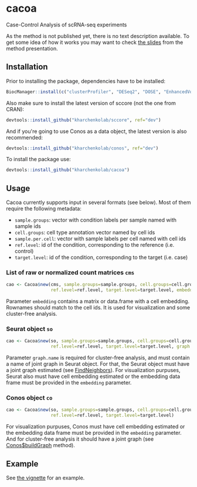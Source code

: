 # cacoa

<!-- badges: start -->
<!-- badges: end -->

Case-Control Analysis of scRNA-seq experiments

As the method is not published yet, there is no text description available. To get some idea of how it works you may want to check [the slides](https://slides.com/vpetukhov/cacoa-scs-sept-2021) from the method presentation.

## Installation

Prior to installing the package, dependencies have to be installed:

```r
BiocManager::install(c("clusterProfiler", "DESeq2", "DOSE", "EnhancedVolcano", "enrichplot", "fabia", "GOfuncR", "Rgraphviz"))
```

Also make sure to install the latest version of sccore (not the one from CRAN):

``` r
devtools::install_github("kharchenkolab/sccore", ref="dev")
```

And if you're going to use Conos as a data object, the latest version is also recommended:

``` r
devtools::install_github("kharchenkolab/conos", ref="dev")
```

To install the package use:

``` r
devtools::install_github("kharchenkolab/cacoa")
```
## Usage

Cacoa currently supports input in several formats (see below). Most of them require the following metadata:

- `sample.groups`: vector with condition labels per sample named with sample ids
- `cell.groups`: cell type annotation vector named by cell ids
- `sample.per.cell`: vector with sample labels per cell named with cell ids
- `ref.level`: id of the condition, corresponding to the reference (i.e. control)
- `target.level`: id of the condition, corresponding to the target (i.e. case)

### List of raw or normalized count matrices `cms`

```r
cao <- Cacoa$new(cms, sample.groups=sample.groups, cell.groups=cell.groups, sample.per.cell=sample.per.cell, 
                 ref.level=ref.level, target.level=target.level, embedding=embedding)
```

Parameter `embedding` contains a matrix or data.frame with a cell embedding. Rownames should match to the cell ids. It is used for visualization and some cluster-free analysis.

### Seurat object `so`

```r
cao <- Cacoa$new(so, sample.groups=sample.groups, cell.groups=cell.groups, sample.per.cell=sample.per.cell, 
                 ref.level=ref.level, target.level=target.level, graph.name=graph.name)
```

Parameter `graph.name` is required for cluster-free analysis, and must contain a name of joint graph in Seurat object. For that, the Seurat object must have a joint graph estimated (see [FindNeighbors](https://satijalab.org/seurat/reference/findneighbors)). For visualization purpuses, Seurat also must have cell embedding estimated or the embedding data frame must be provided in the `embedding` parameter.

### Conos object `co`

```r
cao <- Cacoa$new(so, sample.groups=sample.groups, cell.groups=cell.groups, 
                 ref.level=ref.level, target.level=target.level)
```

For visualization purpuses, Conos must have cell embedding estimated or the embedding data frame must be provided in the `embedding` parameter. And for cluster-free analysis it should have a joint graph (see [Conos$buildGraph](https://cran.r-project.org/web/packages/conos/conos.pdf) method).

## Example

See [the vignette](http://pklab.med.harvard.edu/viktor/cacoa/ep.html) for an example.
